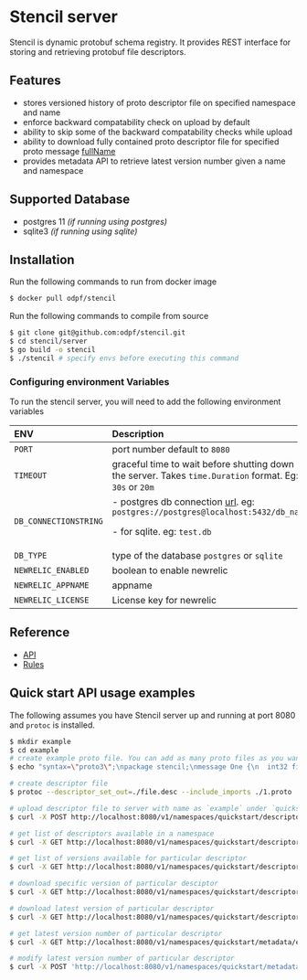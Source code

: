 
# Stencil server

Stencil is dynamic protobuf schema registry. It provides REST interface for storing and retrieving protobuf file descriptors.




## Features

 - stores versioned history of proto descriptor file on specified namespace and name
 - enforce backward compatability check on upload by default
 - ability to skip some of the backward compatability checks while upload
 - ability to download fully contained proto descriptor file for specified proto message [fullName](https://pkg.go.dev/google.golang.org/protobuf@v1.27.1/reflect/protoreflect#FullName)
 - provides metadata API to retrieve latest version number given a name and namespace


## Supported Database
 - postgres 11 *(if running using postgres)*
 - sqlite3 *(if running using sqlite)*

## Installation

Run the following commands to run from docker image
```bash
$ docker pull odpf/stencil
```

Run the following commands to compile from source
```bash
$ git clone git@github.com:odpf/stencil.git
$ cd stencil/server
$ go build -o stencil
$ ./stencil # specify envs before executing this command
```

### Configuring environment Variables

To run the stencil server, you will need to add the following environment variables

| ENV          | Description          |
| :------------ | :--------------------- |
| `PORT` | port number default to `8080` |
| `TIMEOUT` | graceful time to wait before shutting down the server. Takes `time.Duration` format. Eg: `30s` or `20m` |
| `DB_CONNECTIONSTRING` | - postgres db connection [url](https://www.postgresql.org/docs/11/libpq-connect.html#LIBPQ-CONNSTRING). eg: `postgres://postgres@localhost:5432/db_name` <p> - for sqlite. eg: `test.db` |
| `DB_TYPE` | type of the database `postgres` or `sqlite` |
| `NEWRELIC_ENABLED` | boolean to enable newrelic |
| `NEWRELIC_APPNAME` | appname |
| `NEWRELIC_LICENSE` | License key for newrelic |

## Reference

- [API](./api.md)
- [Rules](./rules.md)

## Quick start API usage examples

The following assumes you have Stencil server up and running at port 8080 and `protoc` is installed.

```bash
$ mkdir example
$ cd example
# create example proto file. You can add as many proto files as you want.
$ echo "syntax=\"proto3\";\npackage stencil;\nmessage One {\n  int32 field_one = 1;\n}" > 1.proto

# create descriptor file
$ protoc --descriptor_set_out=./file.desc --include_imports ./1.proto

# upload descriptor file to server with name as `example` under `quickstart` namespace
$ curl -X POST http://localhost:8080/v1/namespaces/quickstart/descriptors -F "file=@./file.desc" -F "version=0.0.1" -F "name=example" -F "latest=true" -H "Content-Type: multipart/form-data"

# get list of descriptors available in a namespace
$ curl -X GET http://localhost:8080/v1/namespaces/quickstart/descriptors

# get list of versions available for particular descriptor
$ curl -X GET http://localhost:8080/v1/namespaces/quickstart/descriptors/example/versions

# download specific version of particular desciptor
$ curl -X GET http://localhost:8080/v1/namespaces/quickstart/descriptors/example/versions/0.0.1

# download latest version of particular descriptor
$ curl -X GET http://localhost:8080/v1/namespaces/quickstart/descriptors/example/versions/latest

# get latest version number of particular descriptor
$ curl -X GET http://localhost:8080/v1/namespaces/quickstart/metadata/example

# modify latest version number of particular descriptor
$ curl -X POST 'http://localhost:8080/v1/namespaces/quickstart/metadata' -H 'Content-Type: application/json' --data-raw '{"name": "example","version": "0.0.1"}'
```

